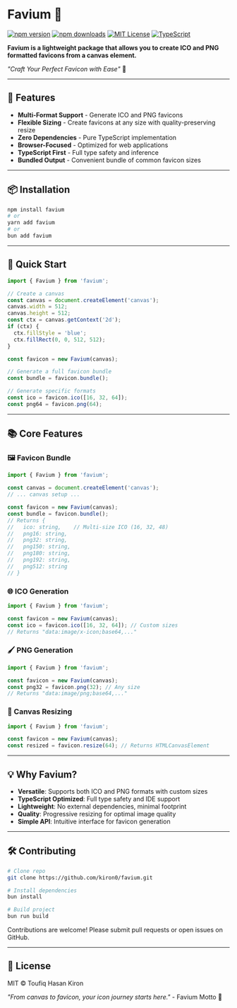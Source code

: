 # Favium 🎨

[![npm version](https://img.shields.io/npm/v/favium.svg?style=flat-square)](https://www.npmjs.com/package/favium)
[![npm downloads](https://img.shields.io/npm/dm/favium.svg?style=flat-square)](https://www.npmjs.com/package/favium)
[![MIT License](https://img.shields.io/badge/license-MIT-blue.svg?style=flat-square)](LICENSE)
[![TypeScript](https://img.shields.io/badge/%3C%2F%3E-TypeScript-%230074c1.svg?style=flat-square)](https://www.typescriptlang.org/)

**Favium is a lightweight package that allows you to create ICO and PNG formatted favicons from a canvas element.**

*"Craft Your Perfect Favicon with Ease"* 🚀

---

## 🌟 Features

- **Multi-Format Support** - Generate ICO and PNG favicons
- **Flexible Sizing** - Create favicons at any size with quality-preserving resize
- **Zero Dependencies** - Pure TypeScript implementation
- **Browser-Focused** - Optimized for web applications
- **TypeScript First** - Full type safety and inference
- **Bundled Output** - Convenient bundle of common favicon sizes

---

## 📦 Installation

```bash
npm install favium
# or
yarn add favium
# or
bun add favium
```

---

## 🚀 Quick Start

```typescript
import { Favium } from 'favium';

// Create a canvas
const canvas = document.createElement('canvas');
canvas.width = 512;
canvas.height = 512;
const ctx = canvas.getContext('2d');
if (ctx) {
  ctx.fillStyle = 'blue';
  ctx.fillRect(0, 0, 512, 512);
}

const favicon = new Favium(canvas);

// Generate a full favicon bundle
const bundle = favicon.bundle();

// Generate specific formats
const ico = favicon.ico([16, 32, 64]);
const png64 = favicon.png(64);
```

---

## 📚 Core Features

### 🖼️ Favicon Bundle
```typescript
import { Favium } from 'favium';

const canvas = document.createElement('canvas');
// ... canvas setup ...

const favicon = new Favium(canvas);
const bundle = favicon.bundle();
// Returns {
//   ico: string,    // Multi-size ICO (16, 32, 48)
//   png16: string,
//   png32: string,
//   png150: string,
//   png180: string,
//   png192: string,
//   png512: string
// }
```

### 🌐 ICO Generation
```typescript
import { Favium } from 'favium';

const favicon = new Favium(canvas);
const ico = favicon.ico([16, 32, 64]); // Custom sizes
// Returns "data:image/x-icon;base64,..."
```

### 🖌️ PNG Generation
```typescript
import { Favium } from 'favium';

const favicon = new Favium(canvas);
const png32 = favicon.png(32); // Any size
// Returns "data:image/png;base64,..."
```

### 📏 Canvas Resizing
```typescript
import { Favium } from 'favium';

const favicon = new Favium(canvas);
const resized = favicon.resize(64); // Returns HTMLCanvasElement
```

---

## 💡 Why Favium?

- **Versatile**: Supports both ICO and PNG formats with custom sizes
- **TypeScript Optimized**: Full type safety and IDE support
- **Lightweight**: No external dependencies, minimal footprint
- **Quality**: Progressive resizing for optimal image quality
- **Simple API**: Intuitive interface for favicon generation

---

## 🛠️ Contributing

```bash
# Clone repo
git clone https://github.com/kiron0/favium.git

# Install dependencies
bun install

# Build project
bun run build
```

Contributions are welcome! Please submit pull requests or open issues on GitHub.

---

## 📜 License

MIT © Toufiq Hasan Kiron

*"From canvas to favicon, your icon journey starts here."* - Favium Motto 🎨
